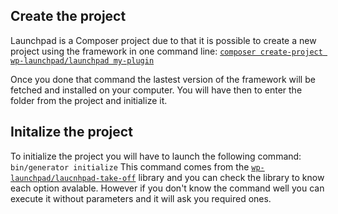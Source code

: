 ## Create the project
Launchpad is a Composer project due to that it is possible to create a new project using the framework in one command line:
[`composer create-project wp-launchpad/launchpad my-plugin`](https://packagist.org/packages/wp-launchpad/launchpad)

Once you done that command the lastest version of the framework will be fetched and installed on your computer.
You will have then to enter the folder from the project and initialize it.

## Initalize the project
To initialize the project you will have to launch the following command:
`bin/generator initialize`
This command comes from the [`wp-launchpad/laucnhpad-take-off`](https://packagist.org/packages/wp-launchpad/launchpad-take-off) library and you can check the library to know each option avalable.
However if you don't know the command well you can execute it without parameters and it will ask you required ones.

